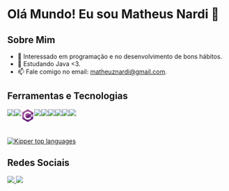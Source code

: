 # Olá Mundo! Eu sou Matheus Nardi 👋


## Sobre Mim
- 👀 Interessado em programação e no desenvolvimento de bons hábitos.
- 🌱 Estudando Java <3.
- 📫 Fale comigo no email: [matheuznardi@gmail.com](mailto:matheuznardi@gmail.com).

## Ferramentas e Tecnologias

<img align="left" height="30" src="https://cdn.jsdelivr.net/gh/devicons/devicon@latest/icons/java/java-original.svg" />
<img align="left" height="30" src="https://cdn.jsdelivr.net/gh/devicons/devicon@latest/icons/spring/spring-original.svg" />
<img align="left" height="30" src="https://raw.githubusercontent.com/devicons/devicon/master/icons/csharp/csharp-original.svg" />
<img align="left" height="30" src="https://cdn.jsdelivr.net/gh/devicons/devicon@latest/icons/html5/html5-original.svg" />
<img align="left" height="30" src="https://cdn.jsdelivr.net/gh/devicons/devicon@latest/icons/css3/css3-original.svg" />
<img align="left" height="30" src="https://cdn.jsdelivr.net/gh/devicons/devicon@latest/icons/mysql/mysql-original-wordmark.svg" />
<img align="left" height="30" src="https://cdn.jsdelivr.net/gh/devicons/devicon@latest/icons/insomnia/insomnia-original.svg" />
<img align="left" height="30" src="https://cdn.jsdelivr.net/gh/devicons/devicon@latest/icons/git/git-original-wordmark.svg" />
<img align="left" height="30" src="https://cdn.jsdelivr.net/gh/devicons/devicon@latest/icons/maven/maven-plain-wordmark.svg" />

<br><br><br>

<div align="left">
  
[![Kipper top languages](https://github-readme-stats.vercel.app/api/top-langs/?username=Matheus-Nardi&theme=blue-white)](https://github.com/anuraghazra/github-readme-stats)
  
 </div>

## Redes Sociais

<a href="https://instagram.com/matheus_nardii" target="_blank">
  <img src="https://img.shields.io/badge/-Instagram-%23E4405F?style=for-the-badge&logo=instagram&logoColor=white" target="_blank">
</a>
<a href="https://www.linkedin.com/in/matheus-nardi-038169281" target="_blank">
  <img src="https://img.shields.io/badge/-LinkedIn-%230077B5?style=for-the-badge&logo=linkedin&logoColor=white" target="_blank">
</a>
